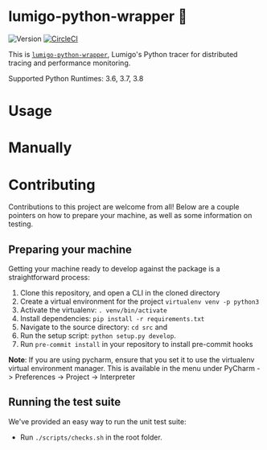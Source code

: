 # lumigo-python-wrapper :stars:
![Version](https://img.shields.io/badge/version-1.0.1012-green.svg) [![CircleCI](https://circleci.com/gh/lumigo-io/lumigo-python-wrapper/tree/master.svg?style=svg&circle-token=d98d1b95f34b49be2caa58c49d8a70d6a7587b88)](https://circleci.com/gh/lumigo-io/lumigo-python-wrapper/tree/master)

This is [`lumigo-python-wrapper`](https://), Lumigo's Python tracer for distributed tracing and performance monitoring.

Supported Python Runtimes: 3.6, 3.7, 3.8

# Usage

# Manually

# Contributing

Contributions to this project are welcome from all! Below are a couple pointers on how to prepare your machine, as well as some information on testing.

## Preparing your machine
Getting your machine ready to develop against the package is a straightforward process:

1. Clone this repository, and open a CLI in the cloned directory
1. Create a virtual environment for the project `virtualenv venv -p python3`
1. Activate the virtualenv: `. venv/bin/activate`
1. Install dependencies: `pip install -r requirements.txt`
1. Navigate to the source directory: `cd src` and 
1. Run the setup script: `python setup.py develop`.
1. Run `pre-commit install` in your repository to install pre-commit hooks

**Note**: If you are using pycharm, ensure that you set it to use the virtualenv virtual environment manager. This is available in the menu under PyCharm -> Preferences -> Project -> Interpreter


## Running the test suite
We've provided an easy way to run the unit test suite:
* Run `./scripts/checks.sh` in the root folder.
